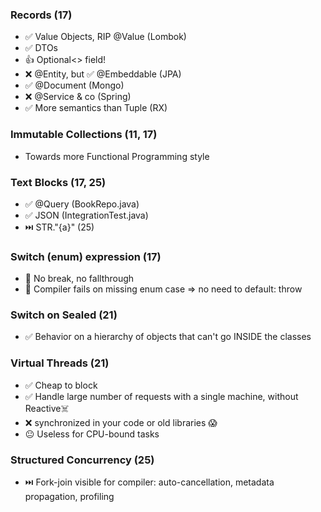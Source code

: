 ### Records (17)
- ✅ Value Objects, RIP @Value (Lombok)
- ✅ DTOs
- 👍 Optional<> field!
- ❌ @Entity, but ✅ @Embeddable (JPA)
- ✅ @Document (Mongo)
- ❌ @Service & co (Spring)
- ✅ More semantics than Tuple (RX)
  
### Immutable Collections (11, 17)
- Towards more Functional Programming style 

### Text Blocks (17, 25)
- ✅ @Query (BookRepo.java)
- ✅ JSON (IntegrationTest.java) 
- ⏭️ STR."\{a}" (25)

### Switch (enum) expression (17)
- 💖 No break, no fallthrough
- 💖 Compiler fails on missing enum case => no need to default: throw

### Switch on Sealed (21)
- ✅ Behavior on a hierarchy of objects that can't go INSIDE the classes

### Virtual Threads (21)
- ✅ Cheap to block 
- ✅ Handle large number of requests with a single machine, without Reactive☠️
- ❌ synchronized in your code or old libraries 😱
- 😐 Useless for CPU-bound tasks

### Structured Concurrency (25)
- ⏭️ Fork-join visible for compiler: auto-cancellation, metadata propagation, profiling